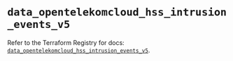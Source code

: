 # `data_opentelekomcloud_hss_intrusion_events_v5`

Refer to the Terraform Registry for docs: [`data_opentelekomcloud_hss_intrusion_events_v5`](https://registry.terraform.io/providers/opentelekomcloud/opentelekomcloud/1.36.38/docs/data-sources/hss_intrusion_events_v5).
